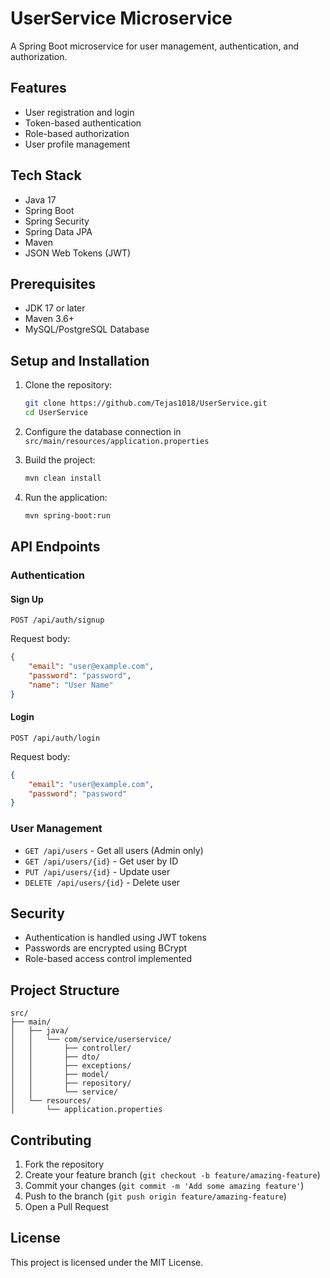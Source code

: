 # UserService Microservice

A Spring Boot microservice for user management, authentication, and authorization.

## Features

- User registration and login
- Token-based authentication
- Role-based authorization
- User profile management

## Tech Stack

- Java 17
- Spring Boot
- Spring Security
- Spring Data JPA
- Maven
- JSON Web Tokens (JWT)

## Prerequisites

- JDK 17 or later
- Maven 3.6+
- MySQL/PostgreSQL Database

## Setup and Installation

1. Clone the repository:
   ```bash
   git clone https://github.com/Tejas1018/UserService.git
   cd UserService
   ```

2. Configure the database connection in `src/main/resources/application.properties`

3. Build the project:
   ```bash
   mvn clean install
   ```

4. Run the application:
   ```bash
   mvn spring-boot:run
   ```

## API Endpoints

### Authentication

#### Sign Up
```
POST /api/auth/signup
```
Request body:
```json
{
    "email": "user@example.com",
    "password": "password",
    "name": "User Name"
}
```

#### Login
```
POST /api/auth/login
```
Request body:
```json
{
    "email": "user@example.com",
    "password": "password"
}
```

### User Management

- `GET /api/users` - Get all users (Admin only)
- `GET /api/users/{id}` - Get user by ID
- `PUT /api/users/{id}` - Update user
- `DELETE /api/users/{id}` - Delete user

## Security

- Authentication is handled using JWT tokens
- Passwords are encrypted using BCrypt
- Role-based access control implemented

## Project Structure

```
src/
├── main/
│   ├── java/
│   │   └── com/service/userservice/
│   │       ├── controller/
│   │       ├── dto/
│   │       ├── exceptions/
│   │       ├── model/
│   │       ├── repository/
│   │       └── service/
│   └── resources/
│       └── application.properties
```

## Contributing

1. Fork the repository
2. Create your feature branch (`git checkout -b feature/amazing-feature`)
3. Commit your changes (`git commit -m 'Add some amazing feature'`)
4. Push to the branch (`git push origin feature/amazing-feature`)
5. Open a Pull Request

## License

This project is licensed under the MIT License.

